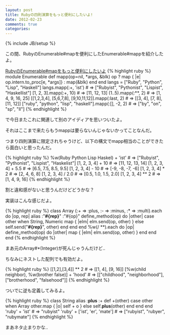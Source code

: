 ```yaml
---
layout: post
title: Rubyの四則演算をもっと便利にしたいよ!
date: 2012-02-23
comments: true
categories:
---
```

{% include JB/setup %}


この間、RubyのEnumerable#mapを便利にしたEnumerable#mappを紹介したよ。

[RubyのEnumerable#mapをもっと便利にしたいよ](/2012/02/11/Ruby-Enumerable-map/)
{% highlight ruby %}
module Enumerable
  def mapp(op=nil, *args, &blk)
    op ? map { |e| op.intern.to_proc[e, *args]} : map(&blk)
  end
end
langs = ["Ruby", "Python", "Lisp", "Haskell"]
langs.mapp(:+, 'ist') # => ["Rubyist", "Pythonist", "Lispist", "Haskellist"]
[1, 2, 3].mapp(:+, 10) # => [11, 12, 13]
(1..5).mapp(:**, 2) # => [1, 4, 9, 16, 25]
[[1,2,3,4], [5,6,7,8], [9,10,11,12]].mapp(:last, 2) # => [[3, 4], [7, 8], [11, 12]]
["ruby", "python", "lisp", "haskell"].mapp(:[], -2, 2) # => ["by", "on", "sp", "ll"]
{% endhighlight %}

で今日またこれに関連して別のアイディアを思いついたよ。
 
それはここまで来たらもうmappは要らないんじゃないかってことなんだ。


つまり四則演算に限定されちゃうけど、以下の構文でmapp相当のことができたら面白いと思ったんだ。

{% highlight ruby %}
%w(Ruby Python Lisp Haskel) + 'ist' # => ["Rubyist", "Pythonist", "Lispist", "Haskelist"]
[1, 2, 3, 4] + 10 # => [11, 12, 13, 14]
[1, 2, 3, 4] + 5.5 # => [6.5, 7.5, 8.5, 9.5]
[1, 2, 3, 4] - 10 # => [-9, -8, -7, -6]
[1, 2, 3, 4] * 2 # => [2, 4, 6, 8]
[1, 2, 3, 4] / 2.0 # => [0.5, 1.0, 1.5, 2.0]
[1, 2, 3, 4] ** 2 # => [1, 4, 9, 16]
{% endhighlight %}

割と違和感がないと思うんだけどどうかな？

実装はこんな感じだよ。

{% highlight ruby %}
class Array
  {:+ => :plus, :- => :minus, :* => :multi}.each do |op, rep|
    alias :"__#{rep}__" :"#{op}"
    define_method(op) do |other|
      case other
      when String, Numeric
        map { |elm| elm.send(op, other) }
      else
        self.send("__#{rep}__", other)
      end
    end
  end
  %w(/ **).each do |op|
    define_method(op) do |other|
      map { |elm| elm.send(op, other) }
    end
  end
end
{% endhighlight %}

まあ元のArray#*(Integer)が死んじゃうんだけど..

ちなみにネストした配列でも有効だよ。

{% highlight ruby %}
[[1,2],[3,4]] ** 2 # => [[1, 4], [9, 16]]
[%w(child neighbor), %w(brother false)] + 'hood' # => [["childhood", "neighborhood"], ["brotherhood", "falsehood"]]
{% endhighlight %}

ついでに逆も定義してみるよ。

{% highlight ruby %}
class String
  alias :__plus__ :+
  def +(other)
    case other
    when Array
      other.map { |o| self + o }
    else
      self.__plus__(other)
    end
  end
end
'ruby' + 'ist' # => "rubyist"
'ruby' + ['ist', 'er', 'mate'] # => ["rubyist", "rubyer", "rubymate"]
{% endhighlight %}

まあネタ止まりかな..

